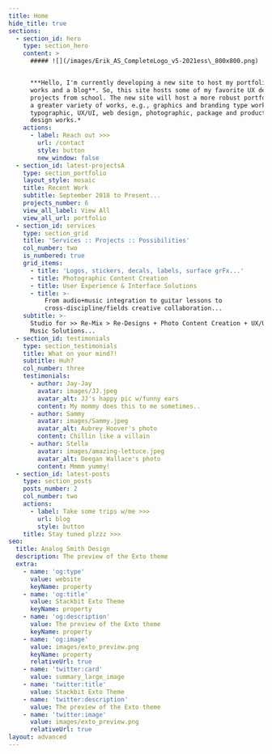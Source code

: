 ```yaml
---
title: Home
hide_title: true
sections:
  - section_id: hero
    type: section_hero
    content: >
      ##### ![](/images/Erik_AS_CompleteLogo_v5-2021ess\_800x800.png)


      ***Hello, I'm currently developing a new site to host my portfolio, other
      works and a blog**. So, this site hosts some of my favorite UX design
      projects from school. The new site will host a more robust portfolio with
      a greater variety of works, e.g., graphics and branding type work,
      typographic, UX/UI, web design, photographic, package and production
      design works.*
    actions:
      - label: Reach out >>>
        url: /contact
        style: button
        new_window: false
  - section_id: latest-projectsA
    type: section_portfolio
    layout_style: mosaic
    title: Recent Work
    subtitle: September 2018 to Present...
    projects_number: 6
    view_all_label: View All
    view_all_url: portfolio
  - section_id: services
    type: section_grid
    title: 'Services :: Projects :: Possibilities'
    col_number: two
    is_numbered: true
    grid_items:
      - title: 'Logos, stickers, decals, labels, surface grFx...'
      - title: Photographic Content Creation
      - title: User Experience & Interface Solutions
      - title: >-
          From audio+music integration to guitar lessons to
          cross-discipline/fields creative collaboration...
    subtitle: >-
      Studio for >> Re-Mix > Re-Designs + Photo Content Creation + UX/UI + Web +
      Music Solutions...
  - section_id: testimonials
    type: section_testimonials
    title: What on your mind?!
    subtitle: Huh?
    col_number: three
    testimonials:
      - author: Jay-Jay
        avatar: images/JJ.jpeg
        avatar_alt: JJ's happy pic w/funny ears
        content: My mommy does this to me sometimes..
      - author: Sammy
        avatar: images/Sammy.jpeg
        avatar_alt: Aubrey Hoover's photo
        content: Chillin like a villain
      - author: Stella
        avatar: images/amazing-lettuce.jpeg
        avatar_alt: Deegan Wallace's photo
        content: Mmmm yummy!
  - section_id: latest-posts
    type: section_posts
    posts_number: 2
    col_number: two
    actions:
      - label: Take some trips w/me >>>
        url: blog
        style: button
    title: Stay tuned plzzz >>>
seo:
  title: Analog Smith Design
  description: The preview of the Exto theme
  extra:
    - name: 'og:type'
      value: website
      keyName: property
    - name: 'og:title'
      value: Stackbit Exto Theme
      keyName: property
    - name: 'og:description'
      value: The preview of the Exto theme
      keyName: property
    - name: 'og:image'
      value: images/exto_preview.png
      keyName: property
      relativeUrl: true
    - name: 'twitter:card'
      value: summary_large_image
    - name: 'twitter:title'
      value: Stackbit Exto Theme
    - name: 'twitter:description'
      value: The preview of the Exto theme
    - name: 'twitter:image'
      value: images/exto_preview.png
      relativeUrl: true
layout: advanced
---
```

